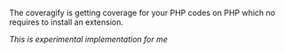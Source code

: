 The coveragify is getting coverage for your PHP codes on PHP which no requires to install an extension.

*This is experimental implementation for me*